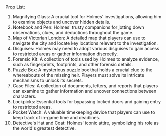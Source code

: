 Prop List:
1. Magnifying Glass: A crucial tool for Holmes' investigations, allowing him to examine objects and uncover hidden details.
2. Notebook and Pen: Holmes' trusty companions for jotting down observations, clues, and deductions throughout the game.
3. Map of Victorian London: A detailed map that players can use to navigate the city and locate key locations relevant to the investigation.
4. Disguises: Holmes may need to adopt various disguises to gain access to restricted areas or gather information discreetly.
5. Forensic Kit: A collection of tools used by Holmes to analyze evidence, such as fingerprints, footprints, and other forensic details.
6. Puzzle Box: A mysterious puzzle box that holds a crucial clue to the whereabouts of the missing heir. Players must solve its intricate mechanisms to unlock its secrets.
7. Case Files: A collection of documents, letters, and reports that players can examine to gather information and uncover connections between characters.
8. Lockpicks: Essential tools for bypassing locked doors and gaining entry to restricted areas.
9. Pocket Watch: A valuable timekeeping device that players can use to keep track of in-game time and deadlines.
10. Detective's Hat and Coat: Holmes' iconic attire, symbolizing his role as the world's greatest detective.